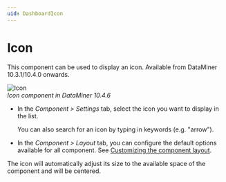 ```yaml
---
uid: DashboardIcon
---
```


# Icon

This component can be used to display an icon. Available from DataMiner 10.3.1/10.4.0 onwards.

![Icon](~/dataminer/images/Icon.png)<br>*Icon component in DataMiner 10.4.6*

- In the *Component > Settings* tab, select the icon you want to display in the list.

  You can also search for an icon by typing in keywords (e.g. "arrow").

- In the *Component > Layout* tab, you can configure the default options available for all component. See [Customizing the component layout](xref:Customize_Component_Layout).

The icon will automatically adjust its size to the available space of the component and will be centered.
